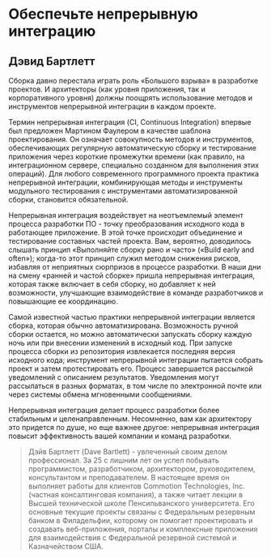 # Обеспечьте непрерывную интеграцию

## Дэвид Бартлетт

Сборка давно перестала играть роль «Большого взрыва» в разработке
проектов. И архитекторы (как уровня приложения, так и корпоративного уровня)
должны поощрять использование методов и инструментов непрерывной
интеграции в каждом проекте.

Термин непрерывная интеграция (CI, Continuous Integration) впервые был
предложен Мартином Фаулером в качестве шаблона проектирования. Он
означает совокупность методов и инструментов, обеспечивающих
регулярную автоматическую сборку и тестирование приложения через короткие
промежутки времени (как правило, на интеграционном сервере, специально
созданном для выполнения этих операций). Для любого современного
программного проекта практика непрерывной интеграции, комбинирующая
методы и инструменты модульного тестирования с инструментами
автоматизированной сборки, становится обязательной.

Непрерывная интеграция воздействует на неотъемлемый элемент процесса
разработки ПО - точку преобразования исходного кода в работающее
приложение. В этой точке происходит объединение и тестирование составных
частей проекта. Вам, вероятно, доводилось слышать принцип «Выполняйте
сборку рано и часто» («Build early and often»); когда-то этот принцип служил
методом снижения рисков, избавляя от неприятных сюрпризов в процессе
разработки. В наши дни на смену «ранней и частой сборке» пришла
непрерывная интеграция, которая также включает в себя сборку, но добавляет
к ней возможности, улучшающие взаимодействие в команде разработчиков
и повышающие ее координацию.

Самой известной частью практики непрерывной интеграции является
сборка, которая обычно автоматизирована. Возможность ручной сборки остается,
но можно автоматически запускать сборку каждую ночь или при внесении
изменений в исходный код. При запуске процесса сборки из репозитория
извлекается последняя версия исходного кода; инструмент непрерывной
интеграции пытается собрать проект и затем протестировать его. Процесс
завершается рассылкой уведомлений с описанием результатов. Уведомления
могут рассылаться в разных форматах, в том числе по электронной почте
или через системы обмена мгновенными сообщениями.

Непрерывная интеграция делает процесс разработки более стабильным и
целенаправленным. Несомненно, вам как архитектору это придется по душе,
но еще важнее другое: непрерывная интеграция повысит эффективность
вашей компании и команд разработки.

> Дэйв Бартлетт (Dave Bartlett) - увлеченный своим делом профессионал. За
25 с лишним лет он успел побывать программистом, разработчиком,
архитектором, руководителем, консультантом и преподавателем. В
настоящее время он выполняет работы для клиентов Commotion Technologies, Inc.
(частная консалтинговая компания), а также читает лекции в Высшей
технической школе Пенсильванского университета. Его основные
текущие проекты связаны с Федеральным резервным банком в Филадельфии,
которому он помогает проектировать и создавать веб-приложения, порталы
и комплексные приложения для взаимодействия с Федеральной резервной
системой и Казначейством США.